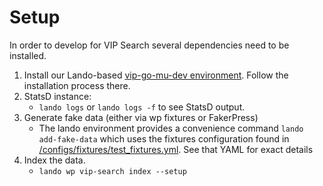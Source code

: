 # Setup

In order to develop for VIP Search several dependencies need to be installed.

1. Install our Lando-based [vip-go-mu-dev environment](https://github.com/Automattic/vip-go-mu-dev). Follow the installation process there.
1. StatsD instance:
    - `lando logs` or `lando logs -f` to see StatsD output.
1. Generate fake data (either via wp fixtures or FakerPress)
	- The lando environment provides a convenience command `lando add-fake-data` which uses the fixtures configuration found in [/configs/fixtures/test_fixtures.yml](https://github.com/Automattic/vip-go-mu-dev/blob/master/configs/fixtures/test_fixtures.yml). See that YAML for exact details
1. Index the data.
	- `lando wp vip-search index --setup`
